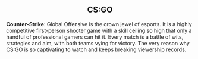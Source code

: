 <h2 align="center">CS:GO</h2>

<b>Counter-Strike</b>: Global Offensive is the crown jewel of esports. It is a highly competitive first-person shooter game with a skill 
ceiling so high that only a handful of professional gamers can hit it. Every match is a battle of wits, strategies and aim, 
with both teams vying for victory. The very reason why CS:GO is so captivating to watch and keeps breaking viewership records.
